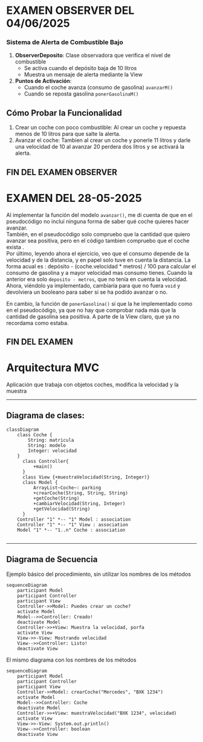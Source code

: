 # EXAMEN OBSERVER DEL 04/06/2025
### Sistema de Alerta de Combustible Bajo
1. **ObserverDeposito**: Clase observadora que verifica el nivel de combustible
    - Se activa cuando el depósito baja de 10 litros
    - Muestra un mensaje de alerta mediante la View
2. **Puntos de Activación**:
    - Cuando el coche avanza (consumo de gasolina) `avanzarM()`
    - Cuando se reposta gasolina  `ponerGasolinaM()`

## Cómo Probar la Funcionalidad

1. Crear un coche con poco combustible:
   Al crear un coche y repuesta menos de 10 litros para que salte la alerta.
2. Avanzar el coche:
   Tambien al crear un coche y ponerle 11 litros y darle una velocidad de 10
   al avanzar 20 perdera dos litros y se activará la alerta.


FIN DEL EXAMEN OBSERVER
--------------------------




# EXAMEN DEL 28-05-2025

Al implementar la función del modelo `avanzar()`, me di cuenta de que en el pseudocódigo no incluí ninguna forma de saber qué coche quieres hacer avanzar.  
También, en el pseudocódigo solo compruebo que la cantidad que quiero avanzar sea positiva, pero en el código tambien compruebo que el coche exista .  
Por último, leyendo ahora el ejercicio, veo que el consumo depende de la velocidad y de la distancia, y en papel solo tuve en cuenta la distancia.
La forma acual es : depósito - (coche.velocidad \* metros) / 100 para calcular el consumo de gasolina y a mayor velocidad mas consumo tienes.
Cuando la anterior era solo `deposito - metros`, que no tenía en cuenta la velocidad.
Ahora, viéndolo ya implementado, cambiaría para que no fuera `void` y devolviera un booleano para saber si se ha podido avanzar o no.

En cambio, la función de `ponerGasolina()` sí que la he implementado como en el pseudocódigo, ya que no hay que comprobar nada más que la cantidad de gasolina sea positiva.
A parte de la View claro, que ya no recordama como estaba.

FIN DEL EXAMEN
----------

# Arquitectura MVC

Aplicación que trabaja con objetos coches, modifica la velocidad y la muestra

---
## Diagrama de clases:

```mermaid 
classDiagram
    class Coche {
        String: matricula
        String: modelo
        Integer: velocidad
    }
      class Controller{
          +main()
      }
      class View {+muestraVelocidad(String, Integer)}
      class Model {
          ArrayList~Coche~: parking
          +crearCoche(String, String, String)
          +getCoche(String)
          +cambiarVelocidad(String, Integer)
          +getVelocidad(String)
      }
    Controller "1" *-- "1" Model : association
    Controller "1" *-- "1" View : association
    Model "1" *-- "1..n" Coche : association
      
```

---

## Diagrama de Secuencia

Ejemplo básico del procedimiento, sin utilizar los nombres de los métodos


```mermaid
sequenceDiagram
    participant Model
    participant Controller
    participant View
    Controller->>Model: Puedes crear un coche?
    activate Model
    Model-->>Controller: Creado!
    deactivate Model
    Controller->>+View: Muestra la velocidad, porfa
    activate View
    View->>-View: Mostrando velocidad
    View-->>Controller: Listo!
    deactivate View
```

El mismo diagrama con los nombres de los métodos

```mermaid
sequenceDiagram
    participant Model
    participant Controller
    participant View
    Controller->>Model: crearCoche("Mercedes", "BXK 1234")
    activate Model
    Model-->>Controller: Coche
    deactivate Model
    Controller->>+View: muestraVelocidad("BXK 1234", velocidad)
    activate View
    View->>-View: System.out.println()
    View-->>Controller: boolean
    deactivate View
    
    
```


